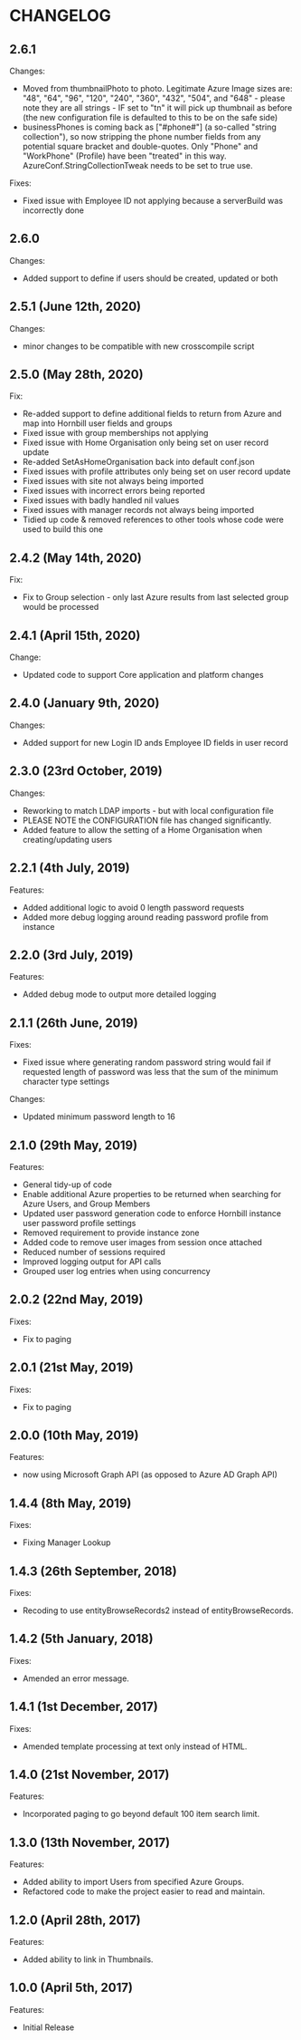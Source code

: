 # CHANGELOG

## 2.6.1

Changes:

- Moved from thumbnailPhoto to photo. Legitimate Azure Image sizes are: "48", "64", "96", "120", "240", "360", "432", "504", and "648" - please note they are all strings - IF set to "tn" it will pick up thumbnail as before (the new configuration file is defaulted to this to be on the safe side)
- businessPhones is coming back as ["#phone#"] (a so-called "string collection"), so now stripping the phone number fields from any potential square bracket and double-quotes. Only "Phone" and "WorkPhone" (Profile) have been "treated" in this way. AzureConf.StringCollectionTweak needs to be set to true use.

Fixes:

- Fixed issue with Employee ID not applying because a serverBuild was incorrectly done

## 2.6.0

Changes:

- Added support to define if users should be created, updated or both

## 2.5.1 (June 12th, 2020)

Changes:

- minor changes to be compatible with new crosscompile script

## 2.5.0 (May 28th, 2020)

Fix:

- Re-added support to define additional fields to return from Azure and map into Hornbill user fields and groups
- Fixed issue with group memberships not applying
- Fixed issue with Home Organisation only being set on user record update
- Re-added SetAsHomeOrganisation back into default conf.json
- Fixed issues with profile attributes only being set on user record update
- Fixed issues with site not always being imported
- Fixed issues with incorrect errors being reported
- Fixed issues with badly handled nil values
- Fixed issues with manager records not always being imported 
- Tidied up code & removed references to other tools whose code were used to build this one

## 2.4.2 (May 14th, 2020)

Fix:

- Fix to Group selection - only last Azure results from last selected group would be processed

## 2.4.1 (April 15th, 2020)

Change:

- Updated code to support Core application and platform changes

## 2.4.0 (January 9th, 2020)

Changes:

- Added support for new Login ID ands Employee ID fields in user record

## 2.3.0 (23rd October, 2019)

Changes:

- Reworking to match LDAP imports - but with local configuration file
- PLEASE NOTE the CONFIGURATION file has changed significantly.
- Added feature to allow the setting of a Home Organisation when creating/updating users

## 2.2.1 (4th July, 2019)

Features:

- Added additional logic to avoid 0 length password requests
- Added more debug logging around reading password profile from instance

## 2.2.0 (3rd July, 2019)

Features:

- Added debug mode to output more detailed logging

## 2.1.1 (26th June, 2019)

Fixes:

- Fixed issue where generating random password string would fail if requested length of password was less that the sum of the minimum character type settings
  
Changes:

- Updated minimum password length to 16

## 2.1.0 (29th May, 2019)

Features:

- General tidy-up of code
- Enable additional Azure properties to be returned when searching for Azure Users, and Group Members
- Updated user password generation code to enforce Hornbill instance user password profile settings
- Removed requirement to provide instance zone
- Added code to remove user images from session once attached
- Reduced number of sessions required
- Improved logging output for API calls
- Grouped user log entries when using concurrency

## 2.0.2 (22nd May, 2019)

Fixes:

- Fix to paging

## 2.0.1 (21st May, 2019)

Fixes:

- Fix to paging

## 2.0.0 (10th May, 2019)

Features:

- now using Microsoft Graph API (as opposed to Azure AD Graph API)

## 1.4.4 (8th May, 2019)

Fixes:

- Fixing Manager Lookup
  
## 1.4.3 (26th September, 2018)

Fixes:

- Recoding to use entityBrowseRecords2 instead of entityBrowseRecords.
  
## 1.4.2 (5th January, 2018)

Fixes:

- Amended an error message.

## 1.4.1 (1st December, 2017)

Fixes:

- Amended template processing at text only instead of HTML.

## 1.4.0 (21st November, 2017)

Features:

- Incorporated paging to go beyond default 100 item search limit.

## 1.3.0 (13th November, 2017)

Features:

- Added ability to import Users from specified Azure Groups.
- Refactored code to make the project easier to read and maintain.

## 1.2.0 (April 28th, 2017)

Features:

- Added ability to link in Thumbnails.

## 1.0.0 (April 5th, 2017)

Features:

- Initial Release
